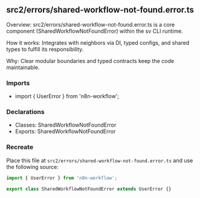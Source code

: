## src2/errors/shared-workflow-not-found.error.ts

Overview: src2/errors/shared-workflow-not-found.error.ts is a core component (SharedWorkflowNotFoundError) within the sv CLI runtime.

How it works: Integrates with neighbors via DI, typed configs, and shared types to fulfill its responsibility.

Why: Clear modular boundaries and typed contracts keep the code maintainable.

### Imports

- import { UserError } from 'n8n-workflow';

### Declarations

- Classes: SharedWorkflowNotFoundError
- Exports: SharedWorkflowNotFoundError

### Recreate

Place this file at `src2/errors/shared-workflow-not-found.error.ts` and use the following source:

```ts
import { UserError } from 'n8n-workflow';

export class SharedWorkflowNotFoundError extends UserError {}

```
